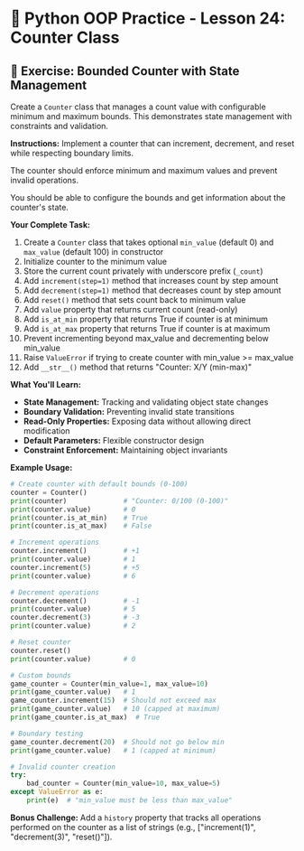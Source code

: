 # 🔢 Python OOP Practice - Lesson 24: Counter Class

## 📝 Exercise: Bounded Counter with State Management

Create a `Counter` class that manages a count value with configurable minimum and maximum bounds. This demonstrates state management with constraints and validation.

**Instructions:**
Implement a counter that can increment, decrement, and reset while respecting boundary limits.

The counter should enforce minimum and maximum values and prevent invalid operations.

You should be able to configure the bounds and get information about the counter's state.

**Your Complete Task:**
1. Create a `Counter` class that takes optional `min_value` (default 0) and `max_value` (default 100) in constructor
2. Initialize counter to the minimum value
3. Store the current count privately with underscore prefix (`_count`)
4. Add `increment(step=1)` method that increases count by step amount
5. Add `decrement(step=1)` method that decreases count by step amount
6. Add `reset()` method that sets count back to minimum value
7. Add `value` property that returns current count (read-only)
8. Add `is_at_min` property that returns True if counter is at minimum
9. Add `is_at_max` property that returns True if counter is at maximum
10. Prevent incrementing beyond max_value and decrementing below min_value
11. Raise `ValueError` if trying to create counter with min_value >= max_value
12. Add `__str__()` method that returns "Counter: X/Y (min-max)"

**What You'll Learn:**
- **State Management:** Tracking and validating object state changes
- **Boundary Validation:** Preventing invalid state transitions
- **Read-Only Properties:** Exposing data without allowing direct modification
- **Default Parameters:** Flexible constructor design
- **Constraint Enforcement:** Maintaining object invariants

**Example Usage:**
```python
# Create counter with default bounds (0-100)
counter = Counter()
print(counter)              # "Counter: 0/100 (0-100)"
print(counter.value)        # 0
print(counter.is_at_min)    # True
print(counter.is_at_max)    # False

# Increment operations
counter.increment()         # +1
print(counter.value)        # 1
counter.increment(5)        # +5
print(counter.value)        # 6

# Decrement operations
counter.decrement()         # -1
print(counter.value)        # 5
counter.decrement(3)        # -3
print(counter.value)        # 2

# Reset counter
counter.reset()
print(counter.value)        # 0

# Custom bounds
game_counter = Counter(min_value=1, max_value=10)
print(game_counter.value)   # 1
game_counter.increment(15)  # Should not exceed max
print(game_counter.value)   # 10 (capped at maximum)
print(game_counter.is_at_max)  # True

# Boundary testing
game_counter.decrement(20)  # Should not go below min
print(game_counter.value)   # 1 (capped at minimum)

# Invalid counter creation
try:
    bad_counter = Counter(min_value=10, max_value=5)
except ValueError as e:
    print(e)  # "min_value must be less than max_value"
```

**Bonus Challenge:**
Add a `history` property that tracks all operations performed on the counter as a list of strings (e.g., ["increment(1)", "decrement(3)", "reset()"]).